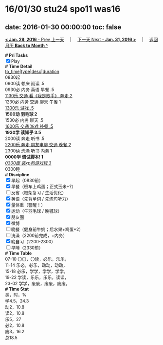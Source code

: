 # 16/01/30 stu24 spo11 was16

date: 2016-01-30 00:00:00
toc: false
---
[**< Jan. 29, 2016** - Prev 上一天](/lifelogs/2016/01/d29.html) &nbsp; &nbsp; | &nbsp; &nbsp; [下一天 Next - **Jan. 31, 2016 >**](/lifelogs/2016/01/d31.html) &nbsp; &nbsp; |  &nbsp; &nbsp; [返回月历 **Back to Month ^**](/lifelogs/2016/01/index.html)
<br/><div><b># Pri Tasks</b></div><div><input checked="true" type="checkbox"/>Play</div><div><b># Time Detail</b></div><div><u>to_time|type|desc|duration</u></div><div>0830起</div><div>0900读 赖床 阅读 .5</div><div>0930必 内务 英语 早餐 .5</div><div><u>1130乐 交通 看《我是歌手》 奔走 2</u></div><div>1230必 内务 交通 聊天 午餐 1</div><div><u>1300乐 游戏 .5</u></div><div><b>1500动 羽毛球 2</b></div><div>1530必 内务 聊天 .5</div><div><u>1600乐 交通 游戏 补餐 .5</u></div><div><b>1930学 读知乎 3.5</b></div><div>2000读 奔走 听书 .5</div><div><u>2200乐 奔走 朋友电聊 交通 晚餐 2</u></div><div>2300读 洗澡 听书 内务 1</div><div><b>0000学 调试脚本! 1</b></div><div><u><i>0300废 装xp和游戏玩 3</i></u></div><div>0300睡</div><div><b># Discipline</b></div><div><input checked="true" type="checkbox"/>早起（0830前）</div><div><input checked="true" type="checkbox"/>早餐（班车上鸡蛋；正式玉米+?）</div><div><input type="checkbox"/>反省（框架复习 / 生活优化）</div><div><input checked="true" type="checkbox"/>英语（先背单词 / 先炼句听力）</div><div><input checked="true" type="checkbox"/>量体重（警醒！）</div><div><input checked="true" type="checkbox"/>运动（午羽毛球 / 晚毽球）</div><div><input checked="true" type="checkbox"/>朋友圈</div><div><input checked="true" type="checkbox"/>微博</div><div><input type="checkbox"/>晚餐（健身前牛奶；后水果+鸡蛋*2）</div><div><input type="checkbox"/>洗澡（2200前完成，+内务）</div><div><input checked="true" type="checkbox"/>晚自习（2200-2300）</div><div><input type="checkbox"/>早睡（2330前）</div><div><b># Time Table</b></div><div>07-10 〇〇，〇读，必乐，乐乐，</div><div>11-14 乐必，必乐，动动，动动，</div><div>15-18 必乐，学学，学学，学学，</div><div>19-22 学读，乐乐，乐乐，读读，</div><div>23-02 学学，废废，废废，废废。</div><div><b># Time Stat</b></div><div>类，时，%</div><div>学4.5，24.3</div><div>动2，10.8</div><div>读2，10.8</div><div>乐5，27</div><div>必2，10.8</div><div>废3，16.2</div><div>总18.5</div>
